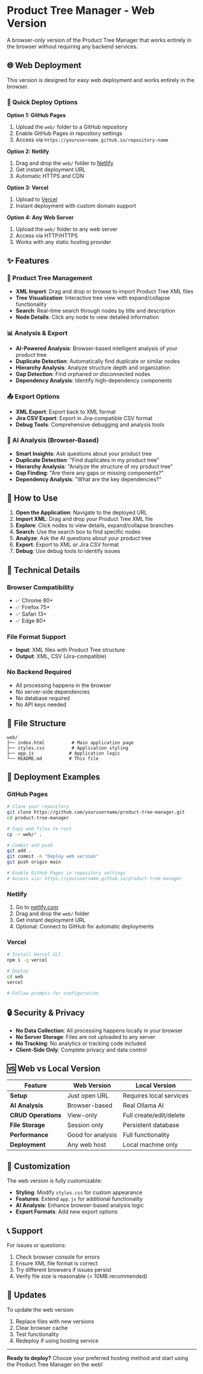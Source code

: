 # Product Tree Manager - Web Version

A browser-only version of the Product Tree Manager that works entirely in the browser without requiring any backend services.

## 🌐 Web Deployment

This version is designed for easy web deployment and works entirely in the browser.

### 🚀 Quick Deploy Options

**Option 1: GitHub Pages**
1. Upload the `web/` folder to a GitHub repository
2. Enable GitHub Pages in repository settings
3. Access via `https://yourusername.github.io/repository-name`

**Option 2: Netlify**
1. Drag and drop the `web/` folder to [Netlify](https://netlify.com)
2. Get instant deployment URL
3. Automatic HTTPS and CDN

**Option 3: Vercel**
1. Upload to [Vercel](https://vercel.com)
2. Instant deployment with custom domain support

**Option 4: Any Web Server**
1. Upload the `web/` folder to any web server
2. Access via HTTP/HTTPS
3. Works with any static hosting provider

## ✨ Features

### 🌳 Product Tree Management
- **XML Import**: Drag and drop or browse to import Product Tree XML files
- **Tree Visualization**: Interactive tree view with expand/collapse functionality
- **Search**: Real-time search through nodes by title and description
- **Node Details**: Click any node to view detailed information

### 📊 Analysis & Export
- **AI-Powered Analysis**: Browser-based intelligent analysis of your product tree
- **Duplicate Detection**: Automatically find duplicate or similar nodes
- **Hierarchy Analysis**: Analyze structure depth and organization
- **Gap Detection**: Find orphaned or disconnected nodes
- **Dependency Analysis**: Identify high-dependency components

### 📤 Export Options
- **XML Export**: Export back to XML format
- **Jira CSV Export**: Export in Jira-compatible CSV format
- **Debug Tools**: Comprehensive debugging and analysis tools

### 🤖 AI Analysis (Browser-Based)
- **Smart Insights**: Ask questions about your product tree
- **Duplicate Detection**: "Find duplicates in my product tree"
- **Hierarchy Analysis**: "Analyze the structure of my product tree"
- **Gap Finding**: "Are there any gaps or missing components?"
- **Dependency Analysis**: "What are the key dependencies?"

## 🎯 How to Use

1. **Open the Application**: Navigate to the deployed URL
2. **Import XML**: Drag and drop your Product Tree XML file
3. **Explore**: Click nodes to view details, expand/collapse branches
4. **Search**: Use the search box to find specific nodes
5. **Analyze**: Ask the AI questions about your product tree
6. **Export**: Export to XML or Jira CSV format
7. **Debug**: Use debug tools to identify issues

## 🔧 Technical Details

### Browser Compatibility
- ✅ Chrome 80+
- ✅ Firefox 75+
- ✅ Safari 13+
- ✅ Edge 80+

### File Format Support
- **Input**: XML files with Product Tree structure
- **Output**: XML, CSV (Jira-compatible)

### No Backend Required
- All processing happens in the browser
- No server-side dependencies
- No database required
- No API keys needed

## 📁 File Structure

```
web/
├── index.html          # Main application page
├── styles.css          # Application styling
├── app.js             # Application logic
└── README.md          # This file
```

## 🚀 Deployment Examples

### GitHub Pages
```bash
# Clone your repository
git clone https://github.com/yourusername/product-tree-manager.git
cd product-tree-manager

# Copy web files to root
cp -r web/* .

# Commit and push
git add .
git commit -m "Deploy web version"
git push origin main

# Enable GitHub Pages in repository settings
# Access via: https://yourusername.github.io/product-tree-manager
```

### Netlify
1. Go to [netlify.com](https://netlify.com)
2. Drag and drop the `web/` folder
3. Get instant deployment URL
4. Optional: Connect to GitHub for automatic deployments

### Vercel
```bash
# Install Vercel CLI
npm i -g vercel

# Deploy
cd web
vercel

# Follow prompts for configuration
```

## 🔒 Security & Privacy

- **No Data Collection**: All processing happens locally in your browser
- **No Server Storage**: Files are not uploaded to any server
- **No Tracking**: No analytics or tracking code included
- **Client-Side Only**: Complete privacy and data control

## 🆚 Web vs Local Version

| Feature | Web Version | Local Version |
|---------|-------------|---------------|
| **Setup** | Just open URL | Requires local services |
| **AI Analysis** | Browser-based | Real Ollama AI |
| **CRUD Operations** | View-only | Full create/edit/delete |
| **File Storage** | Session only | Persistent database |
| **Performance** | Good for analysis | Full functionality |
| **Deployment** | Any web host | Local machine only |

## 🎨 Customization

The web version is fully customizable:

- **Styling**: Modify `styles.css` for custom appearance
- **Features**: Extend `app.js` for additional functionality
- **AI Analysis**: Enhance browser-based analysis logic
- **Export Formats**: Add new export options

## 📞 Support

For issues or questions:
1. Check browser console for errors
2. Ensure XML file format is correct
3. Try different browsers if issues persist
4. Verify file size is reasonable (< 10MB recommended)

## 🔄 Updates

To update the web version:
1. Replace files with new versions
2. Clear browser cache
3. Test functionality
4. Redeploy if using hosting service

---

**Ready to deploy?** Choose your preferred hosting method and start using the Product Tree Manager on the web!
